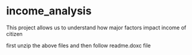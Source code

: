 # income_analysis
This project allows us to understand how major factors impact income of citizen

first unzip the above files and then follow readme.doxc file
